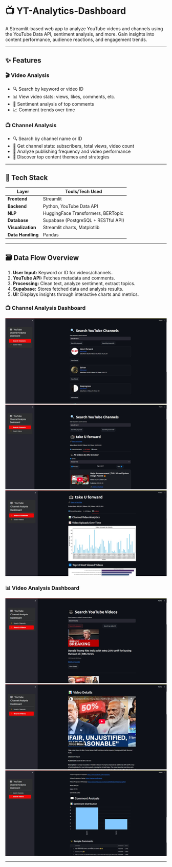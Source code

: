 # 📺 YT-Analytics-Dashboard


A Streamlit-based web app to analyze YouTube videos and channels using the YouTube Data API, sentiment analysis, and more. Gain insights into content performance, audience reactions, and engagement trends.

---

## ✨ Features

### 🎬 Video Analysis
- 🔍 Search by keyword or video ID
- 📊 View video stats: views, likes, comments, etc.
- 💬 Sentiment analysis of top comments
- 📈 Comment trends over time

### 📺 Channel Analysis
- 🔍 Search by channel name or ID
- 👥 Get channel stats: subscribers, total views, video count
- 📅 Analyze publishing frequency and video performance
- 🧠 Discover top content themes and strategies

---

## 🧠 Tech Stack

| Layer         | Tools/Tech Used                             |
|---------------|---------------------------------------------|
| **Frontend**  | Streamlit                                   |
| **Backend**   | Python, YouTube Data API                    |
| **NLP**       | HuggingFace Transformers, BERTopic          |
| **Database**  | Supabase (PostgreSQL + RESTful API)         |
| **Visualization** | Streamlit charts, Matplotlib          |
| **Data Handling** | Pandas                                |

---

## 🗃️ Data Flow Overview

1. **User Input:** Keyword or ID for videos/channels.
2. **YouTube API:** Fetches metadata and comments.
3. **Processing:** Clean text, analyze sentiment, extract topics.
4. **Supabase:** Stores fetched data and analysis results.
5. **UI:** Displays insights through interactive charts and metrics.

### 📺 Channel Analysis Dashboard
![Channel Dashboard](assets/ScreenShot_20250807144505.jpeg)
![Channel Dashboard](assets/ScreenShot_20250807144550.jpeg)
![Channel Dashboard](assets/ScreenShot_20250807144610.jpeg)


### 📊 Video Analysis Dashboard
![Video Dashboard](assets/ScreenShot_20250807144622.jpeg)
![Video Dashboard](assets/ScreenShot_20250807144640.jpeg)
![Video Dashboard](assets/ScreenShot_20250807144659.jpeg)


---



